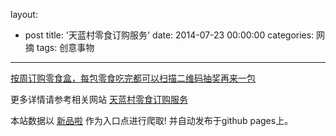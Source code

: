 layout: 
  - post 
title: '天蓝村零食订购服务' 
date: 2014-07-23 00:00:00 
categories: 网摘 
tags: 创意事物 
---

<a href="http://xinpinla.com/product/8" title="查看产品详情">
								按周订购零食盒，每包零食吃完都可以扫描二维码抽奖再来一包							</a>  

更多详情请参考相关网站 [天蓝村零食订购服务](http://www.tianlancun.com/)  

本站数据以 [新品啦](http://xinpinla.com/) 作为入口点进行爬取! 并自动发布于github pages上。  
